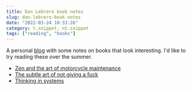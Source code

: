 ```yaml
---
title: Dan Lebrero book notes
slug: dan-lebrero-book-notes
date: "2022-03-24 10:33:26"
category: t.snippet, nt.snippet
tags: ["reading", "books"]
---
```


A personal [blog](https://danlebrero.com/) with some notes on books that look
interesting. I'd like to try reading these over the summer.

- [Zen and the art of motorcycle maintenance](https://danlebrero.com/2021/08/04/zen-and-art-of-motorcycle-maintenance-summary/#content)
- [The subtle art of not giving a fuck](https://danlebrero.com/2021/09/08/the-subtle-art-of-not-giving-a-fuck-summary/#content)
- [Thinking in systems](https://danlebrero.com/2021/07/21/thinking-in-systems-summary/#content)
